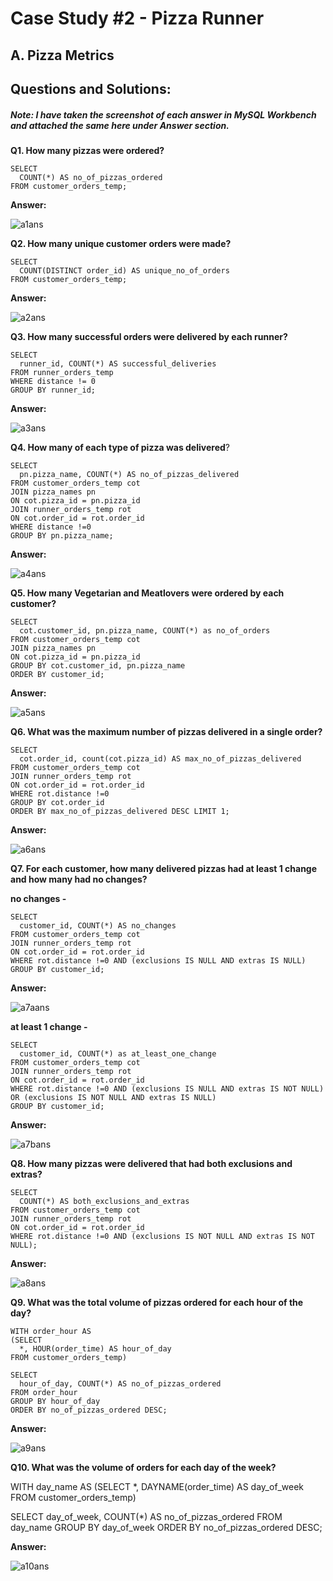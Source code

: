 # Case Study #2 - Pizza Runner

## A. Pizza Metrics

## Questions and Solutions:

##### Note: I have taken the screenshot of each answer in MySQL Workbench and attached the same here under Answer section.

**Q1. How many pizzas were ordered?**

```
SELECT
  COUNT(*) AS no_of_pizzas_ordered
FROM customer_orders_temp;

```

**Answer:**


![a1ans](https://github.com/rakeshbangla41/8_Week_SQL_Challenge/assets/132288134/675d3fc9-79e1-459d-85fb-2aa4f865ef45)


**Q2. How many unique customer orders were made?**

```
SELECT 
  COUNT(DISTINCT order_id) AS unique_no_of_orders 
FROM customer_orders_temp;

```

**Answer:**


![a2ans](https://github.com/rakeshbangla41/8_Week_SQL_Challenge/assets/132288134/b4925714-7497-4042-b721-4af3e105c243)


**Q3. How many successful orders were delivered by each runner?**

```
SELECT 
  runner_id, COUNT(*) AS successful_deliveries 
FROM runner_orders_temp 
WHERE distance != 0 
GROUP BY runner_id;

```

**Answer:**


![a3ans](https://github.com/rakeshbangla41/8_Week_SQL_Challenge/assets/132288134/7ac57176-be69-4bbb-8e3a-1147b573cd05)


**Q4. How many of each type of pizza was delivered**?

```
SELECT
  pn.pizza_name, COUNT(*) AS no_of_pizzas_delivered
FROM customer_orders_temp cot
JOIN pizza_names pn
ON cot.pizza_id = pn.pizza_id
JOIN runner_orders_temp rot
ON cot.order_id = rot.order_id
WHERE distance !=0
GROUP BY pn.pizza_name;

```

**Answer:**


![a4ans](https://github.com/rakeshbangla41/8_Week_SQL_Challenge/assets/132288134/d72222e1-1306-41e7-9cf8-7b895483d9c6)


**Q5. How many Vegetarian and Meatlovers were ordered by each customer?**

```
SELECT
  cot.customer_id, pn.pizza_name, COUNT(*) as no_of_orders
FROM customer_orders_temp cot
JOIN pizza_names pn
ON cot.pizza_id = pn.pizza_id 
GROUP BY cot.customer_id, pn.pizza_name
ORDER BY customer_id;

```

**Answer:**


![a5ans](https://github.com/rakeshbangla41/8_Week_SQL_Challenge/assets/132288134/51b271d3-16f4-4974-93ac-daaf8abc2dae)


**Q6. What was the maximum number of pizzas delivered in a single order?**

```
SELECT 
  cot.order_id, count(cot.pizza_id) AS max_no_of_pizzas_delivered 
FROM customer_orders_temp cot 
JOIN runner_orders_temp rot 
ON cot.order_id = rot.order_id 
WHERE rot.distance !=0
GROUP BY cot.order_id 
ORDER BY max_no_of_pizzas_delivered DESC LIMIT 1;

```

**Answer:**


![a6ans](https://github.com/rakeshbangla41/8_Week_SQL_Challenge/assets/132288134/251b894c-79bb-4282-9197-8912f278e6ac)


**Q7. For each customer, how many delivered pizzas had at least 1 change and how many had no changes?**

**no changes -**

```
SELECT 
  customer_id, COUNT(*) AS no_changes 
FROM customer_orders_temp cot 
JOIN runner_orders_temp rot 
ON cot.order_id = rot.order_id 
WHERE rot.distance !=0 AND (exclusions IS NULL AND extras IS NULL) 
GROUP BY customer_id;

```

**Answer:**


![a7aans](https://github.com/rakeshbangla41/8_Week_SQL_Challenge/assets/132288134/8cc78794-4908-4468-b198-5031f5754383)

**at least 1 change -**

```
SELECT 
  customer_id, COUNT(*) as at_least_one_change 
FROM customer_orders_temp cot 
JOIN runner_orders_temp rot 
ON cot.order_id = rot.order_id 
WHERE rot.distance !=0 AND (exclusions IS NULL AND extras IS NOT NULL) OR (exclusions IS NOT NULL AND extras IS NULL)
GROUP BY customer_id;

```

**Answer:**


![a7bans](https://github.com/rakeshbangla41/8_Week_SQL_Challenge/assets/132288134/c131e5d3-3d9d-4795-a15f-a77d36dbcee5)


**Q8. How many pizzas were delivered that had both exclusions and extras?**

```
SELECT
  COUNT(*) AS both_exclusions_and_extras
FROM customer_orders_temp cot
JOIN runner_orders_temp rot
ON cot.order_id = rot.order_id
WHERE rot.distance !=0 AND (exclusions IS NOT NULL AND extras IS NOT NULL);

```

**Answer:**


![a8ans](https://github.com/rakeshbangla41/8_Week_SQL_Challenge/assets/132288134/85777371-b536-40bb-9b64-ead35aec9773)


**Q9. What was the total volume of pizzas ordered for each hour of the day?**

```
WITH order_hour AS
(SELECT 
  *, HOUR(order_time) AS hour_of_day 
FROM customer_orders_temp)

SELECT 
  hour_of_day, COUNT(*) AS no_of_pizzas_ordered 
FROM order_hour 
GROUP BY hour_of_day 
ORDER BY no_of_pizzas_ordered DESC;

```

**Answer:**


![a9ans](https://github.com/rakeshbangla41/8_Week_SQL_Challenge/assets/132288134/8633c93c-343c-4a80-9b10-b44d3de9f18a)


**Q10. What was the volume of orders for each day of the week?**

WITH day_name AS
(SELECT 
  *, DAYNAME(order_time) AS day_of_week 
FROM customer_orders_temp)

SELECT 
  day_of_week, COUNT(*) AS no_of_pizzas_ordered 
FROM day_name 
GROUP BY day_of_week 
ORDER BY no_of_pizzas_ordered DESC;

**Answer:**


![a10ans](https://github.com/rakeshbangla41/8_Week_SQL_Challenge/assets/132288134/62abc25f-7763-45f7-a574-716194a2e9c4)




















